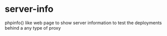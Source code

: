 # server-info
phpinfo() like web page to show server information to test the deployments behind a any type of proxy

